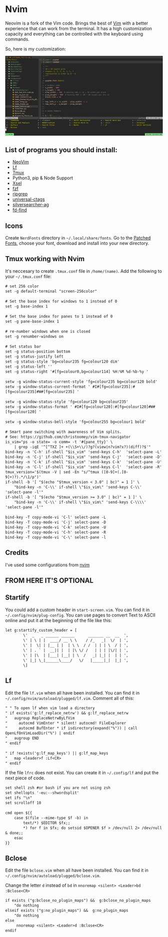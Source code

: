 # Nvim
Neovim is a fork of the Vim code. Brings the best of [Vim](https://www.vim.org/) with a better experience that can work from the terminal.
It has a high customization capacity and everything can be controlled with the keyboard using commands.

So, here is my customization:

<img src="https://github.com/frankorc/nvim/blob/main/Images/2020-10-13_12-53.png" />

## List of programs you should install:
* [NeoVim](https://neovim.io/)
* [Lf](https://github.com/gokcehan/lf)
* [Tmux](https://github.com/tmux/tmux/wiki)
* Python3, pip & Node Support
* [Xsel](https://github.com/kfish/xsel)
* [fzf](https://github.com/junegunn/fzf)
* [ripgrep](https://github.com/BurntSushi/ripgrep)
* [universal-ctags](https://github.com/universal-ctags/ctags)
* [silversearcher-ag](https://github.com/ggreer/the_silver_searcher)
* [fd-find](https://github.com/sharkdp/fd)


## Icons
Create `NerdFonts` directory in `~/.local/share/fonts`.
Go to the [Patched Fonts](https://github.com/ryanoasis/nerd-fonts), choose your font, download and install into your new directory.


## Tmux working with Nvim
It's neccesary to create `.tmux.conf` file in `/home/(name)`. 
Add the following to your `~/.tmux.conf` file:
```
# set 256 color
set -g default-terminal "screen-256color"

# Set the base index for windows to 1 instead of 0
set -g base-index 1

# Set the base index for panes to 1 instead of 0
set -g pane-base-index 1

# re-number windows when one is closed
set -g renumber-windows on

# Set status bar
set -g status-position bottom
set -g status-justify left
set -g status-style 'bg=colour235 fg=colour120 dim'
set -g status-left ''
set -g status-right '#[fg=colour0,bg=colour114] %H:%M %d-%b-%y '

setw -g window-status-current-style 'fg=colour235 bg=colour120 bold'
setw -g window-status-current-format ' #I#[fg=colour235]:#[fg=colour235]#W#[fg=colour235] '

setw -g window-status-style 'fg=colour120 bg=colour235'
setw -g window-status-format ' #I#[fg=colour120]:#[fg=colour120]#W#[fg=colour120] '

setw -g window-status-bell-style 'fg=colour255 bg=colour1 bold'

# Smart pane switching with awareness of Vim splits.
# See: https://github.com/christoomey/vim-tmux-navigator
is_vim="ps -o state= -o comm= -t '#{pane_tty}' \
    | grep -iqE '^[^TXZ ]+ +(\\S+\\/)?g?(view|n?vim?x?)(diff)?$'"
bind-key -n 'C-h' if-shell "$is_vim" 'send-keys C-h'  'select-pane -L'
bind-key -n 'C-j' if-shell "$is_vim" 'send-keys C-j'  'select-pane -D'
bind-key -n 'C-k' if-shell "$is_vim" 'send-keys C-k'  'select-pane -U'
bind-key -n 'C-l' if-shell "$is_vim" 'send-keys C-l'  'select-pane -R'
tmux_version='$(tmux -V | sed -En "s/^tmux ([0-9]+(.[0-9]+)?).*/\1/p")'
if-shell -b '[ "$(echo "$tmux_version < 3.0" | bc)" = 1 ]' \
    "bind-key -n 'C-\\' if-shell \"$is_vim\" 'send-keys C-\\'  'select-pane -l'"
if-shell -b '[ "$(echo "$tmux_version >= 3.0" | bc)" = 1 ]' \
    "bind-key -n 'C-\\' if-shell \"$is_vim\" 'send-keys C-\\\\'  'select-pane -l'"

bind-key -T copy-mode-vi 'C-l' select-pane -L
bind-key -T copy-mode-vi 'C-j' select-pane -D
bind-key -T copy-mode-vi 'C-k' select-pane -U
bind-key -T copy-mode-vi 'C-h' select-pane -R
bind-key -T copy-mode-vi 'C-\' select-pane -l

```

## Credits
I've used some configurations from [nvim](https://github.com/ChristianChiarulli/nvim)


## FROM HERE IT'S OPTIONAL

## Startify
You could add a custom header in `start-screen.vim`. You can find it in `~/.config/nvim/plug-config`.
You can use pages to convert Text to ASCII online and put it at the beginning of the file like this:
```
let g:startify_custom_header = [
        \'  _   _ ______ ______      _______ __  __  ',
        \' | \ | |  ____/ __ \ \    / /_   _|  \/  | ',
        \' |  \| | |__ | |  | \ \  / /  | | | \  / | ', 
        \' | . ` |  __|| |  | |\ \/ /   | | | |\/| | ',
        \' | |\  | |___| |__| | \  /   _| |_| |  | | ',
        \' |_| \_|______\____/   \/   |_____|_|  |_| ',
        \]
```               

## Lf
Edit the file `lf.vim` when all have been installed. You can find it in `~/.config/nvim/autoload/plugged/lf.vim`.
Comment all of this:
```
" " To open lf when vim load a directory
" if exists('g:lf_replace_netrw') && g:lf_replace_netrw
"   augroup ReplaceNetrwByLfVim
"     autocmd VimEnter * silent! autocmd! FileExplorer
"     autocmd BufEnter * if isdirectory(expand("%")) | call OpenLfOnVimLoadDir("%") | endif
"   augroup END
" endif

" if !exists('g:lf_map_keys') || g:lf_map_keys
"   map <leader>f :Lf<CR>
" endif
```
If the file `lfrc` does not exist. You can create it in `~/.config/lf` and put the next piece of code. 
```
set shell zsh #or bash if you are not using zsh
set shellopts '-eu:--shwordsplit'
set ifs "\n"
set scrolloff 10

cmd open ${{
    case $(file --mime-type $f -b) in
        text/*) $EDITOR $fx;;
        *) for f in $fx; do setsid $OPENER $f > /dev/null 2> /dev/null & done;;
    esac
}}
```

## Bclose
Edit the file `bclose.vim` when all have been installed. You can find it in `~/.config/nvim/autoload/plugged/bclose.vim`.

Change the letter `d` instead of `bd` in `nnoremap <silent> <Leader>bd :Bclose<CR>`
```
if exists ("g:bclose_no_plugin_maps") &&  g:bclose_no_plugin_maps
    "do nothing
elseif exists ("g:no_plugin_maps") &&  g:no_plugin_maps
    "do nothing
else
     nnoremap <silent> <Leader>d :Bclose<CR>
endif
```
